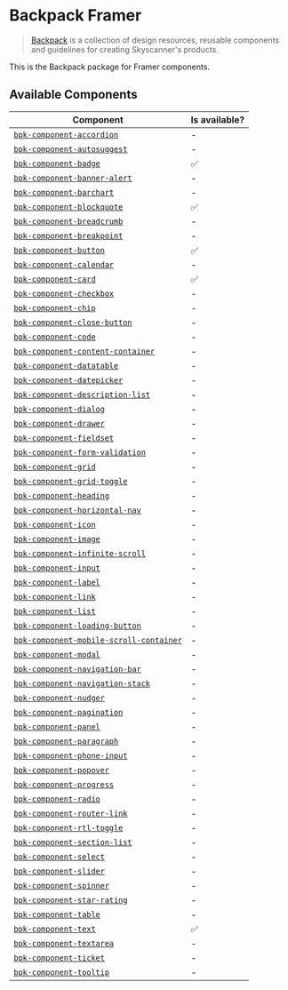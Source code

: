 # Backpack Framer

> [Backpack](https://backpack.github.io/) is a collection of design resources,
> reusable components and guidelines for creating Skyscanner's products.

This is the Backpack package for Framer components.

## Available Components

| Component                                                                                                | Is available?      |
| -------------------------------------------------------------------------------------------------------- | ------------------ |
| [`bpk-component-accordion`](https://backpack.github.io/components/accordion)                             | -                  |
| [`bpk-component-autosuggest`](https://backpack.github.io/components/autosuggest)                         | -                  |
| [`bpk-component-badge`](https://backpack.github.io/components/badge)                                     | :white_check_mark: |
| [`bpk-component-banner-alert`](https://backpack.github.io/components/banner-alert)                       | -                  |
| [`bpk-component-barchart`](https://backpack.github.io/components/barchart)                               | -                  |
| [`bpk-component-blockquote`](https://backpack.github.io/components/blockquote)                           | :white_check_mark: |
| [`bpk-component-breadcrumb`](https://backpack.github.io/components/breadcrumb)                           | -                  |
| [`bpk-component-breakpoint`](https://backpack.github.io/components/breakpoint)                           | -                  |
| [`bpk-component-button`](https://backpack.github.io/components/button)                                   | :white_check_mark: |
| [`bpk-component-calendar`](https://backpack.github.io/components/calendar)                               | -                  |
| [`bpk-component-card`](https://backpack.github.io/components/card)                                       | :white_check_mark: |
| [`bpk-component-checkbox`](https://backpack.github.io/components/checkbox)                               | -                  |
| [`bpk-component-chip`](https://backpack.github.io/components/chip)                                       | -                  |
| [`bpk-component-close-button`](https://backpack.github.io/components/close-button)                       | -                  |
| [`bpk-component-code`](https://backpack.github.io/components/code)                                       | -                  |
| [`bpk-component-content-container`](https://backpack.github.io/components/content-container)             | -                  |
| [`bpk-component-datatable`](https://backpack.github.io/components/datatable)                             | -                  |
| [`bpk-component-datepicker`](https://backpack.github.io/components/datepicker)                           | -                  |
| [`bpk-component-description-list`](https://backpack.github.io/components/description-list)               | -                  |
| [`bpk-component-dialog`](https://backpack.github.io/components/dialog)                                   | -                  |
| [`bpk-component-drawer`](https://backpack.github.io/components/drawer)                                   | -                  |
| [`bpk-component-fieldset`](https://backpack.github.io/components/fieldset)                               | -                  |
| [`bpk-component-form-validation`](https://backpack.github.io/components/form-validation)                 | -                  |
| [`bpk-component-grid`](https://backpack.github.io/components/grid)                                       | -                  |
| [`bpk-component-grid-toggle`](https://backpack.github.io/components/grid-toggle)                         | -                  |
| [`bpk-component-heading`](https://backpack.github.io/components/heading)                                 | -                  |
| [`bpk-component-horizontal-nav`](https://backpack.github.io/components/horizontal-nav)                   | -                  |
| [`bpk-component-icon`](https://backpack.github.io/components/icon)                                       | -                  |
| [`bpk-component-image`](https://backpack.github.io/components/image)                                     | -                  |
| [`bpk-component-infinite-scroll`](https://backpack.github.io/components/infinite-scroll)                 | -                  |
| [`bpk-component-input`](https://backpack.github.io/components/input)                                     | -                  |
| [`bpk-component-label`](https://backpack.github.io/components/label)                                     | -                  |
| [`bpk-component-link`](https://backpack.github.io/components/link)                                       | -                  |
| [`bpk-component-list`](https://backpack.github.io/components/list)                                       | -                  |
| [`bpk-component-loading-button`](https://backpack.github.io/components/loading-button)                   | -                  |
| [`bpk-component-mobile-scroll-container`](https://backpack.github.io/components/mobile-scroll-container) | -                  |
| [`bpk-component-modal`](https://backpack.github.io/components/modal)                                     | -                  |
| [`bpk-component-navigation-bar`](https://backpack.github.io/components/navigation-bar)                   | -                  |
| [`bpk-component-navigation-stack`](https://backpack.github.io/components/navigation-stack)               | -                  |
| [`bpk-component-nudger`](https://backpack.github.io/components/nudger)                                   | -                  |
| [`bpk-component-pagination`](https://backpack.github.io/components/pagination)                           | -                  |
| [`bpk-component-panel`](https://backpack.github.io/components/panel)                                     | -                  |
| [`bpk-component-paragraph`](https://backpack.github.io/components/paragraph)                             | -                  |
| [`bpk-component-phone-input`](https://backpack.github.io/components/phone-input)                         | -                  |
| [`bpk-component-popover`](https://backpack.github.io/components/popover)                                 | -                  |
| [`bpk-component-progress`](https://backpack.github.io/components/progress)                               | -                  |
| [`bpk-component-radio`](https://backpack.github.io/components/radio)                                     | -                  |
| [`bpk-component-router-link`](https://backpack.github.io/components/router-link)                         | -                  |
| [`bpk-component-rtl-toggle`](https://backpack.github.io/components/rtl-toggle)                           | -                  |
| [`bpk-component-section-list`](https://backpack.github.io/components/section-list)                       | -                  |
| [`bpk-component-select`](https://backpack.github.io/components/select)                                   | -                  |
| [`bpk-component-slider`](https://backpack.github.io/components/slider)                                   | -                  |
| [`bpk-component-spinner`](https://backpack.github.io/components/spinner)                                 | -                  |
| [`bpk-component-star-rating`](https://backpack.github.io/components/star-rating)                         | -                  |
| [`bpk-component-table`](https://backpack.github.io/components/table)                                     | -                  |
| [`bpk-component-text`](https://backpack.github.io/components/text)                                       | :white_check_mark: |
| [`bpk-component-textarea`](https://backpack.github.io/components/textarea)                               | -                  |
| [`bpk-component-ticket`](https://backpack.github.io/components/ticket)                                   | -                  |
| [`bpk-component-tooltip`](https://backpack.github.io/components/tooltip)                                 | -                  |
